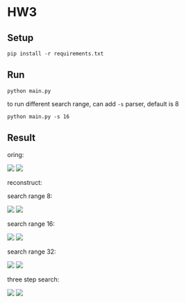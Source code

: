# HW3

## Setup

```pip install -r requirements.txt```

## Run

```python main.py```

to run different search range, can add ```-s``` parser, default is 8

```python main.py -s 16```

## Result

oring: 

![](one_gray.png) ![](two_gray.png)

reconstruct:

search range 8:

![](reconstructed_frame_8.png) ![](residual_frame_8.png)

search range 16:

![](reconstructed_frame_16.png) ![](residual_frame_16.png)

search range 32:

![](reconstructed_frame_32.png) ![](residual_frame_32.png)

three step search:

![](reconstructed_frame_tss.png) ![](residual_frame_tss.png)